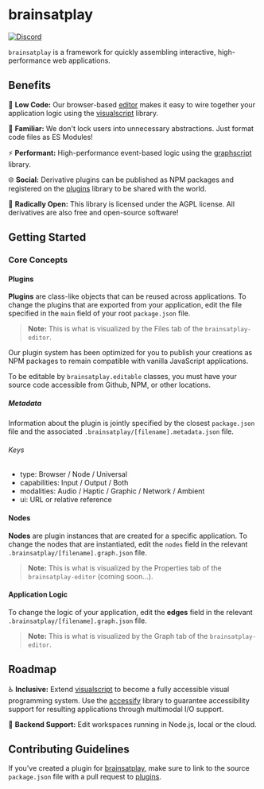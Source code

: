 # brainsatplay
[![Discord](https://img.shields.io/badge/chat-discord-7289da.svg?sanitize=true)](https://discord.gg/CDxskSh9ZB)

`brainsatplay` is a framework for quickly assembling interactive, high-performance web applications.

## Benefits
🔮 **Low Code:** Our browser-based [editor] makes it easy to wire together your application logic using the [visualscript] library.

🧩 **Familiar:** We don't lock users into unnecessary abstractions. Just format code files as ES Modules!

⚡ **Performant:** High-performance event-based logic using the [graphscript] library.

🌐 **Social:** Derivative plugins can be published as NPM packages and registered on the [plugins] library to be shared with the world.

📜 **Radically Open:** This library is licensed under the AGPL license. All derivatives are also free and open-source software!

## Getting Started
### Core Concepts
#### Plugins
**Plugins** are class-like objects that can be reused across applications. 
To change the plugins that are exported from your application, edit the file specified in the `main` field of your root `package.json` file.  

> **Note:** This is what is visualized by the Files tab of the `brainsatplay-editor`.

Our plugin system has been optimized for you to publish your creations as NPM packages to remain compatible with vanilla JavaScript applications.

To be editable by `brainsatplay.editable` classes, you must have your source code accessible from Github, NPM, or other locations.

##### Metadata
Information about the plugin is jointly specified by the closest `package.json` file and the associated `.brainsatplay/[filename].metadata.json` file.

###### Keys
- type: Browser / Node / Universal
- capabilities: Input / Output / Both
- modalities: Audio / Haptic / Graphic / Network / Ambient
- ui: URL or relative reference

#### Nodes
**Nodes** are plugin instances that are created for a specific application. To change the nodes that are instantiated, edit the `nodes` field in the relevant `.brainsatplay/[filename].graph.json` file.

> **Note:** This is what is visualized by the Properties tab of the `brainsatplay-editor` (coming soon...).

#### Application Logic
 To change the logic of your application, edit the **edges** field in the relevant `.brainsatplay/[filename].graph.json` file.

> **Note:** This is what is visualized by the Graph tab of the `brainsatplay-editor`.

## Roadmap
♿ **Inclusive:** Extend [visualscript] to become a fully accessible visual programming system. Use the [accessify] library to guarantee accessibility support for resulting applications through multimodal I/O support.

📡 **Backend Support:** Edit workspaces running in Node.js, local or the cloud.

## Contributing Guidelines
If you've created a plugin for [brainsatplay], make sure to link to the source `package.json` file with a pull request to [plugins].

[brainsatplay]: https://github.com/brainsatplay/brainsatplay
[plugins]: https://github.com/brainsatplay/plugins
[graphscript]: https://github.com/brainsatplay/graphscript
[visualscript]: https://github.com/brainsatplay/visualscript
[editor]: https://github.com/brainsatplay/editor
[accessify]: https://github.com/brainsatplay/accessify
